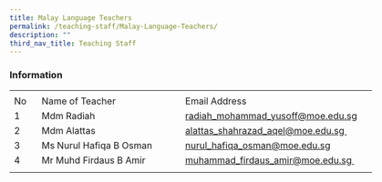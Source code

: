 ```yaml
---
title: Malay Language Teachers
permalink: /teaching-staff/Malay-Language-Teachers/
description: ""
third_nav_title: Teaching Staff
---
```

### **Information**
<table style="border-collapse:
 collapse;width:477pt" width="636" cellspacing="0" cellpadding="0" border="0"><colgroup><col style="mso-width-source:userset;mso-width-alt:1280;width:26pt" width="35"> <col style="mso-width-source:userset;mso-width-alt:10130;width:208pt" width="277"> <col style="mso-width-source:userset;mso-width-alt:11849;width:243pt" width="324"></colgroup><tbody><tr style="mso-height-source:userset;height:5.25pt" height="7"><td style="height:5.25pt;width:26pt" width="35" class="xl67" height="7"></td><td style="width:208pt" width="277" class="xl66"></td><td style="width:243pt" width="324" class="xl68"></td></tr><tr style="height:15.75pt" height="21"><td style="height:15.75pt" class="xl69" height="21">No</td><td style="border-left:none" class="xl70">Name of Teacher</td><td style="border-left:none" class="xl71">Email Address</td></tr><tr style="height:15.75pt" height="21"><td style="height:15.75pt" class="xl67" height="21">1</td><td style="border-top:none;width:208pt" width="277" class="xl73">Mdm Radiah</td><td style="border-top:none;border-left:none" class="xl72"><a href="mailto:radiah_mohammad_yusoff@moe.edu.sg">radiah_mohammad_yusoff@moe.edu.sg</a></td></tr><tr style="height:15.75pt" height="21"><td style="height:15.75pt" class="xl67" height="21">2</td><td style="border-top:none;width:208pt" width="277" class="xl74">Mdm Alattas</td><td style="border-top:none;border-left:none" class="xl72"><a href="mailto:alattas_shahrazad_aqel@moe.edu.sg">alattas_shahrazad_aqel@moe.edu.sg&nbsp;</a></td></tr><tr style="height:15.75pt" height="21"><td style="height:15.75pt" class="xl67" height="21">3</td><td style="border-top:none;width:208pt" width="277" class="xl74">Ms Nurul Hafiqa B Osman</td><td style="border-top:none;border-left:none" class="xl72"><a href="mailto:nurul_hafiqa_osman@moe.edu.sg">nurul_hafiqa_osman@moe.edu.sg</a></td></tr><tr style="height:15.75pt" height="21"><td style="height:15.75pt" class="xl67" height="21">4</td><td style="border-top:none;width:208pt" width="277" class="xl74">Mr Muhd Firdaus B Amir</td><td style="border-top:none;border-left:none" class="xl72"><a href="mailto:muhammad_firdaus_amir@moe.edu.sg">muhammad_firdaus_amir@moe.edu.sg&nbsp;</a></td></tr><tr style="mso-height-source:userset;height:5.25pt" height="7"><td style="height:5.25pt" class="xl67" height="7"></td><td class="xl66"></td><td class="xl68"></td></tr></tbody></table>